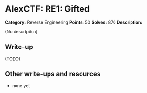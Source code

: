 # AlexCTF: RE1: Gifted

**Category:** Reverse Engineering
**Points:** 50
**Solves:** 870
**Description:**

(No description)

## Write-up

(TODO)

## Other write-ups and resources

 * none yet
